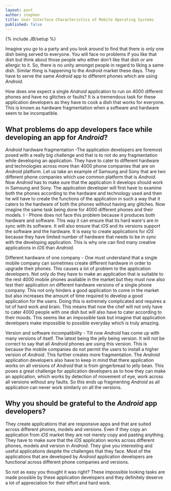 ```yaml
---
layout: post
author: stephan
title: User Interface Characteristics of Mobile Operating Systems
published: false
---
```

{% include JB/setup %}

Imagine you go to a party and you look around to find that there is only one dish being served to everyone. You will face no problems if you like that dish but think about those people who either don't like that dish or are allergic to it. So, there is no unity amongst people in regard to liking a same dish. Similar thing is happening to the *Android* market these days. They have to serve the same *Android* app to different phones which are using *Android*.

How does one expect a single *Android* application to run on 4000 different phones and have no glitches or faults? It is a tremendous task for these application developers as they have to cook a dish that works for everyone. This is known as hardware fragmentation when a software and hardware seem to be incompatible.

## What problems do app developers face while developing an app for *Android*?

*Android* hardware fragmentation -The application developers are foremost posed with a really big challenge and that is to not do any fragmentation while developing an application. They have to cater to different hardware and technologies across more than 4000 phone companies that are on *Android* platform. Let us take an example of Samsung and Sony that are two different phone companies which use common platform that is *Android*. Now *Android* has to make sure that the application it develops should work in Samsung and Sony. The application developer will first have to examine both the phones according to the hardware and technology used and then he will have to create the functions of the application in such a way that it caters to the hardware of both the phones without having any glitches. Now imagine the same task being done for 4000 different phones and their models. I - Phone does not face this problem because it produces both hardware and software. This way it can ensure that its hard ware's are in sync with its software. It will also ensure that *iOS* and its versions support the software and the hardware. It is easy to create applications for *iOS* because they have limited number of hardware that needs to be in sync with the developing application. This is why one can find many creative applications in *iOS* than *Android*.

Different hardware of one company - One must understand that a single mobile company can sometimes create different hardware in order to upgrade their phones. This causes a lot of problem to the application developers. Not only do they have to make an application that is suitable to the rest 4000 mobile phones available in the market but they must now also test their application on different hardware versions of a single phone company. This not only hinders a good application to come in the market but also increases the amount of time required to develop a good application for the users. Doing this is extremely complicated and requires a lot of hard work and brain. This means that now the chef will not only have to cater 4000 people with one dish but will also have to cater according to their moods. This seems like an impossible task but imagine that application developers make impossible to possible everyday which is truly amazing.

Version and software incompatibility - Till now *Android* has come up with many versions of itself. The latest being the jelly being version. It will not be correct to say that all *Android* phones are using this version. This is because the mobile companies do not permit the users to install a higher version of *Android*. This further creates more fragmentation. The *Android* application developers also have to keep in mind that there application works on all versions of *Android* that is from gingerbread to jelly bean. This poses a great challenge for application developers as to how they can make an application, which works by detection of movement of eye, work across all versions without any faults. So this ends up fragmenting *Android* as all application can never work similarly on all the versions.

## Why you should be grateful to the *Android* app developers?

They create applications that are responsive apps and that are suited across different phones, models and versions.
Even if they copy an application from *iOS* market they are not merely copy and pasting anything. They have to make sure that the *iOS* application works across different phones, models and version in *Android*.
They give you interesting and useful applications despite the challenges that they face.
Most of the applications that are developed by *Android* application developers are functional across different phone companies and versions.

So not as easy you thought it was right? These impossible looking tasks are made possible by these application developers and they definitely deserve a lot of appreciation for their effort and hard work.